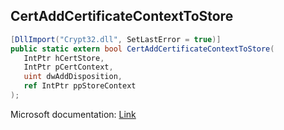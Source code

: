 ## CertAddCertificateContextToStore

```csharp
[DllImport("Crypt32.dll", SetLastError = true)]
public static extern bool CertAddCertificateContextToStore(
   IntPtr hCertStore,
   IntPtr pCertContext,
   uint dwAddDisposition,
   ref IntPtr ppStoreContext
);
```

Microsoft documentation: [Link](https://docs.microsoft.com/en-us/windows/win32/api/wincrypt/nf-wincrypt-certaddcertificatecontexttostore)
